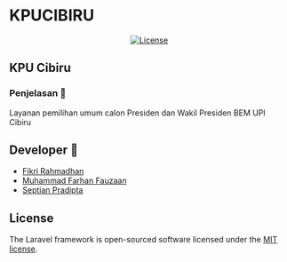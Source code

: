 
# KPUCIBIRU  
<p align="center">
<a href="https://packagist.org/packages/laravel/framework"><img src="https://img.shields.io/packagist/l/laravel/framework" alt="License"></a>
</p>

## KPU Cibiru

### Penjelasan :speech_balloon: 
Layanan pemilihan umum calon Presiden dan Wakil Presiden BEM UPI Cibiru


<!-- ## Cara menjalankan source code ini :mag_right:
``` bash
# install dependencies
$ composer update

# database structure
$ php artisan migrate

# start project
$ php artisan serv
``` -->

## Developer :mag_right:
- [Fikri Rahmadhan](https://github.com/FikriEbods)
- [Muhammad Farhan Fauzaan](https://github.com/faruzaan)
- [Septian Pradipta](https://github.com/TitamSeptian)

## License

The Laravel framework is open-sourced software licensed under the [MIT license](https://opensource.org/licenses/MIT).
